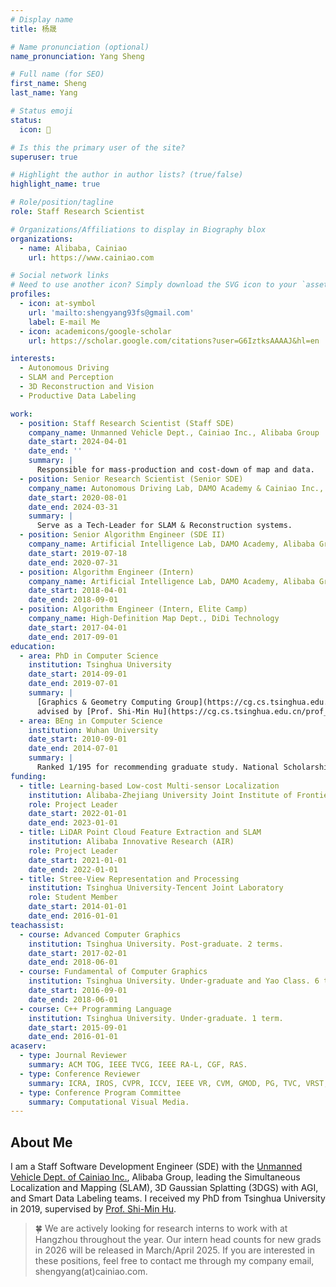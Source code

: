```yaml
---
# Display name
title: 杨晟

# Name pronunciation (optional)
name_pronunciation: Yang Sheng

# Full name (for SEO)
first_name: Sheng
last_name: Yang

# Status emoji
status:
  icon: 🥤

# Is this the primary user of the site?
superuser: true

# Highlight the author in author lists? (true/false)
highlight_name: true

# Role/position/tagline
role: Staff Research Scientist

# Organizations/Affiliations to display in Biography blox
organizations:
  - name: Alibaba, Cainiao
    url: https://www.cainiao.com

# Social network links
# Need to use another icon? Simply download the SVG icon to your `assets/media/icons/` folder.
profiles:
  - icon: at-symbol
    url: 'mailto:shengyang93fs@gmail.com'
    label: E-mail Me
  - icon: academicons/google-scholar
    url: https://scholar.google.com/citations?user=G6IztksAAAAJ&hl=en

interests:
  - Autonomous Driving
  - SLAM and Perception
  - 3D Reconstruction and Vision
  - Productive Data Labeling

work:
  - position: Staff Research Scientist (Staff SDE)
    company_name: Unmanned Vehicle Dept., Cainiao Inc., Alibaba Group
    date_start: 2024-04-01
    date_end: ''
    summary: |
      Responsible for mass-production and cost-down of map and data.
  - position: Senior Research Scientist (Senior SDE)
    company_name: Autonomous Driving Lab, DAMO Academy & Cainiao Inc., Alibaba Group
    date_start: 2020-08-01
    date_end: 2024-03-31
    summary: |
      Serve as a Tech-Leader for SLAM & Reconstruction systems.
  - position: Senior Algorithm Engineer (SDE II)
    company_name: Artificial Intelligence Lab, DAMO Academy, Alibaba Group
    date_start: 2019-07-18
    date_end: 2020-07-31
  - position: Algorithm Engineer (Intern)
    company_name: Artificial Intelligence Lab, DAMO Academy, Alibaba Group
    date_start: 2018-04-01
    date_end: 2018-09-01
  - position: Algorithm Engineer (Intern, Elite Camp)
    company_name: High-Definition Map Dept., DiDi Technology
    date_start: 2017-04-01
    date_end: 2017-09-01
education:
  - area: PhD in Computer Science
    institution: Tsinghua University
    date_start: 2014-09-01
    date_end: 2019-07-01
    summary: |
      [Graphics & Geometry Computing Group](https://cg.cs.tsinghua.edu.cn/),
      advised by [Prof. Shi-Min Hu](https://cg.cs.tsinghua.edu.cn/prof_hu.htm).
  - area: BEng in Computer Science
    institution: Wuhan University
    date_start: 2010-09-01
    date_end: 2014-07-01
    summary: |
      Ranked 1/195 for recommending graduate study. National Scholarship.
funding:
  - title: Learning-based Low-cost Multi-sensor Localization
    institution: Alibaba-Zhejiang University Joint Institute of Frontier Technologies (AZFT)
    role: Project Leader
    date_start: 2022-01-01
    date_end: 2023-01-01
  - title: LiDAR Point Cloud Feature Extraction and SLAM
    institution: Alibaba Innovative Research (AIR)
    role: Project Leader
    date_start: 2021-01-01
    date_end: 2022-01-01
  - title: Stree-View Representation and Processing
    institution: Tsinghua University-Tencent Joint Laboratory
    role: Student Member
    date_start: 2014-01-01
    date_end: 2016-01-01
teachassist:
  - course: Advanced Computer Graphics
    institution: Tsinghua University. Post-graduate. 2 terms.
    date_start: 2017-02-01
    date_end: 2018-06-01
  - course: Fundamental of Computer Graphics
    institution: Tsinghua University. Under-graduate and Yao Class. 6 terms.
    date_start: 2016-09-01
    date_end: 2018-06-01
  - course: C++ Programming Language
    institution: Tsinghua University. Under-graduate. 1 term.
    date_start: 2015-09-01
    date_end: 2016-01-01
acaserv:
  - type: Journal Reviewer
    summary: ACM TOG, IEEE TVCG, IEEE RA-L, CGF, RAS.
  - type: Conference Reviewer
    summary: ICRA, IROS, CVPR, ICCV, IEEE VR, CVM, GMOD, PG, TVC, VRST, IJPRAI, 3DV, etc.
  - type: Conference Program Committee
    summary: Computational Visual Media.
---
```


## About Me

I am a Staff Software Development Engineer (SDE) with the [Unmanned Vehicle Dept. of Cainiao Inc.](https://www.cainiao.com/technology-unmanned-vehicles.html), Alibaba Group, leading the Simultaneous Localization and Mapping (SLAM), 3D Gaussian Splatting (3DGS) with AGI, and Smart Data Labeling teams. I received my PhD from Tsinghua University in 2019, supervised by [Prof. Shi-Min Hu](https://cg.cs.tsinghua.edu.cn/prof_hu.htm).

> 🍀 We are actively looking for research interns to work with at Hangzhou throughout the year. Our intern head counts for new grads in 2026 will be released in March/April 2025. If you are interested in these positions, feel free to contact me through my company email, shengyang(at)cainiao.com.
